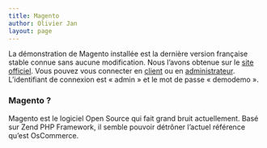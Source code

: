 ```yaml
---
title: Magento
author: Olivier Jan
layout: page
--- 
```


La démonstration de Magento installée est la dernière version française stable connue sans aucune modification. Nous l’avons obtenue sur le [site officiel][1]. Vous pouvez vous connecter en [client][2] ou en [administrateur][3]. L’identifiant de connexion est « admin » et le mot de passe « demodemo ».

### Magento ?

 [1]: http://www.magentocommerce.com/
 [2]: http://demo.cms-fr.net/magento/
 [3]: http://demo.cms-fr.net/magento/admin/

Magento est le logiciel Open Source qui fait grand bruit actuellement. Basé sur Zend PHP Framework, il semble pouvoir détrôner l’actuel référence qu’est OsCommerce.
